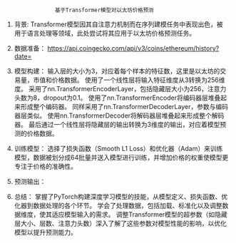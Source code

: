                     基于Transformer模型对以太坊价格预测
					
1. 背景:
   Transformer模型因其自注意力机制而在序列建模任务中表现出色，被用于语言处理等领域，此处尝试将其应用于以太坊价格预测任务。

2. 数据准备：
   https://api.coingecko.com/api/v3/coins/ethereum/history?date=

3. 模型构建：
   输入层的大小为3，对应着每个样本的特征数，这里是以太坊的交易量，市值和价格数据。
   使用了一个线性层将输入特征维度从3转换为256维度。
   采用了nn.TransformerEncoderLayer，包括隐藏层大小为256，注意力头数为8，dropout为0.1。
   使用了nn.TransformerEncoder将编码器层堆叠起来形成整个编码器。
   同样采用了nn.TransformerDecoderLayer，参数与编码器层类似。
   使用nn.TransformerDecoder将解码器层堆叠起来形成整个解码器。
   最后通过一个线性层将隐藏层的输出转换为3维度的输出，对应着模型预测的价格数据。

4. 训练模型：
   选择了损失函数（Smooth L1 Loss）和优化器（Adam）来训练模型，数据被划分成64批量并送入模型进行训练，并增加价格的权重使模型更专注于价格的准确性。

5. 预测输出：

6. 总结：
   掌握了PyTorch构建深度学习模型的技能，从模型定义、损失函数、优化器到数据处理的各个环节。
   学会了处理数据，包括加载、标准化以及调整数据维度，使其适应模型输入的需求。
   调整Transformer模型的超参数（如隐藏层大小、层数、注意力头数）深入了解了这些参数对模型性能的影响，以优化模型以提升预测能力。
